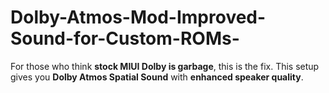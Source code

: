 # Dolby-Atmos-Mod-Improved-Sound-for-Custom-ROMs-
For those who think **stock MIUI Dolby is garbage**, this is the fix.   This setup gives you **Dolby Atmos Spatial Sound** with **enhanced speaker quality**.
